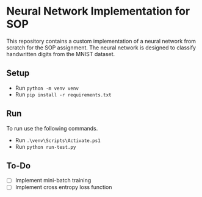 # Neural Network Implementation for SOP

This repository contains a custom implementation of a neural network from scratch for the SOP assignment. The neural network is designed to classify handwritten digits from the MNIST dataset.

## Setup
- Run `python -m venv venv`
- Run `pip install -r requirements.txt`

## Run 
To run use the following commands.

- Run `.\venv\Scripts\Activate.ps1`
- Run `python run-test.py`

## To-Do
- [ ] Implement mini-batch training
- [ ] Implement cross entropy loss function